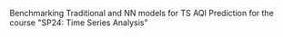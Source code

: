 Benchmarking Traditional and NN models for TS AQI Prediction for the course "SP24: Time Series Analysis"
